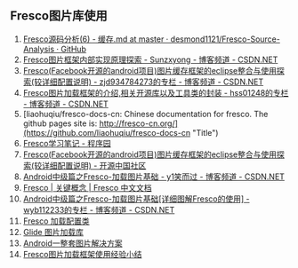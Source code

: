 
## Fresco图片库使用


1. [Fresco源码分析(6) - 缓存.md at master · desmond1121/Fresco-Source-Analysis · GitHub](https://github.com/desmond1121/Fresco-Source-Analysis/blob/master/Fresco%E6%BA%90%E7%A0%81%E5%88%86%E6%9E%90(6)%20-%20%E7%BC%93%E5%AD%98.md  "Title")
1. [Fresco图片框架内部实现原理探索 - Sunzxyong - 博客频道 - CSDN.NET](http://blog.csdn.net/u010687392/article/details/50266633  "Title")
1. [Fresco(Facebook开源的android项目)图片缓存框架的eclipse整合与使用探索(较详细配置说明) - zjd934784273的专栏 - 博客频道 - CSDN.NET](http://blog.csdn.net/zjd934784273/article/details/51043895  "Title")
1. [Fresco图片加载框架的介绍,相关开源库以及工具类的封装 - hss01248的专栏 - 博客频道 - CSDN.NET](http://blog.csdn.net/hss01248/article/details/51757989  "Title")
1. [liaohuqiu/fresco-docs-cn: Chinese documentation for fresco. The github pages site is: http://fresco-cn.org/](https://github.com/liaohuqiu/fresco-docs-cn  "Title")
1. [Fresco学习笔记 - 程序园](http://www.voidcn.com/blog/idaretobe/article/p-5977165.html  "Title")
1. [Fresco(Facebook开源的android项目)图片缓存框架的eclipse整合与使用探索(较详细配置说明) - 开源中国社区](http://www.oschina.net/code/snippet_2310130_47596  "Title")
1. [Android中级篇之Fresco-加载图片基础 - y1笑而过 - 博客频道 - CSDN.NET](http://blog.csdn.net/y1scp/article/details/49245535  "Title")
1. [Fresco | 关键概念 | Fresco 中文文档](http://www.fresco-cn.org/docs/concepts.html#_  "Title")
1. [Android中级篇之Fresco-加载图片基础[详细图解Fresco的使用] - wyb112233的专栏 - 博客频道 - CSDN.NET](http://blog.csdn.net/wyb112233/article/details/49637685  "Title")
1. [Fresco 加载配置类](http://blog.csdn.net/sunflower_cwy/article/details/50729281  "Title")
1. [Glide 图片加载库](http://mrfu.me/2016/02/27/Glide_Getting_Started/  "Title")
1. [Android一整套图片解决方案](http://mp.weixin.qq.com/s?__biz=MzAxMTI4MTkwNQ==&mid=2650820998&idx=1&sn=c9670674dcfb71a24521e898776f234e&scene=0#wechat_redirect  "Title")
1. [Fresco图片加载框架使用经验小结](http://mp.weixin.qq.com/s?__biz=MzAxMTI4MTkwNQ==&mid=2650820929&idx=1&sn=914622a161e1132827b364aa86b13aca&scene=0#wechat_redirect  "Title")
